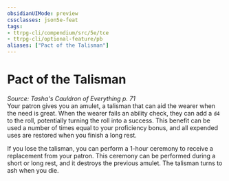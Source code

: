 ```yaml
---
obsidianUIMode: preview
cssclasses: json5e-feat
tags:
- ttrpg-cli/compendium/src/5e/tce
- ttrpg-cli/optional-feature/pb
aliases: ["Pact of the Talisman"]
---
```

# Pact of the Talisman
*Source: Tasha's Cauldron of Everything p. 71*  
Your patron gives you an amulet, a talisman that can aid the wearer when the need is great. When the wearer fails an ability check, they can add a `d4` to the roll, potentially turning the roll into a success. This benefit can be used a number of times equal to your proficiency bonus, and all expended uses are restored when you finish a long rest.

If you lose the talisman, you can perform a 1-hour ceremony to receive a replacement from your patron. This ceremony can be performed during a short or long rest, and it destroys the previous amulet. The talisman turns to ash when you die.